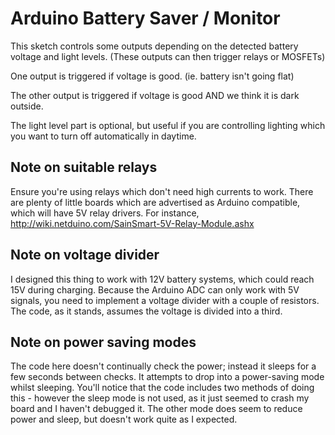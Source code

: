 # Arduino Battery Saver / Monitor

This sketch controls some outputs depending on the detected battery voltage and light levels.
(These outputs can then trigger relays or MOSFETs)

One output is triggered if voltage is good. (ie. battery isn't going flat)

The other output is triggered if voltage is good AND we think it is dark outside.

The light level part is optional, but useful if you are controlling lighting which you want to turn
off automatically in daytime.

## Note on suitable relays

Ensure you're using relays which don't need high currents to work.
There are plenty of little boards which are advertised as Arduino compatible, which will have 5V
relay drivers. For instance, http://wiki.netduino.com/SainSmart-5V-Relay-Module.ashx

## Note on voltage divider

I designed this thing to work with 12V battery systems, which could reach 15V during charging.
Because the Arduino ADC can only work with 5V signals, you need to implement a voltage divider with
a couple of resistors. The code, as it stands, assumes the voltage is divided into a third.

## Note on power saving modes

The code here doesn't continually check the power; instead it sleeps for a few seconds between
checks. It attempts to drop into a power-saving mode whilst sleeping. You'll notice that the
code includes two methods of doing this - however the sleep mode is not used, as it just seemed
to crash my board and I haven't debugged it. The other mode does seem to reduce power and sleep,
but doesn't work quite as I expected.

